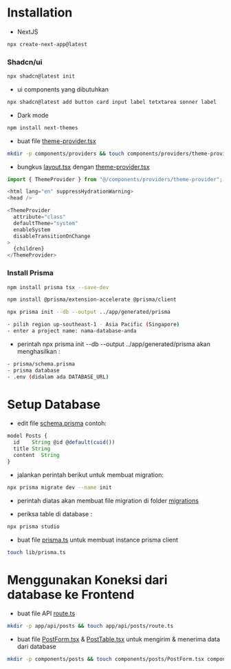 # Installation

- NextJS

```bash
npx create-next-app@latest
```

### Shadcn/ui

```bash
npx shadcn@latest init
```

- ui components yang dibutuhkan

```bash
npx shadcn@latest add button card input label tetxtarea sonner label
```

- Dark mode

```bash
npm install next-themes
```

- buat file [theme-provider.tsx](/components/providers/theme-provider.tsx)

```bash
mkdir -p components/providers && touch components/providers/theme-provider.tsx
```

- bungkus [layout.tsx](/app/layout.tsx) dengan [theme-provider.tsx](/components/providers/theme-provider.tsx)

```typescript
import { ThemeProvider } from "@/components/providers/theme-provider";
```

```typescript
<html lang="en" suppressHydrationWarning>
<head />
```

```typescript
<ThemeProvider
  attribute="class"
  defaultTheme="system"
  enableSystem
  disableTransitionOnChange
>
  {children}
</ThemeProvider>
```

### Install Prisma

```bash
npm install prisma tsx --save-dev
```

```bash
npm install @prisma/extension-accelerate @prisma/client
```

```bash
npx prisma init --db --output ../app/generated/prisma
```

```bash
- pilih region up-southeast-1 - Asia Pacific (Singapore)
- enter a project name: nama-database-anda
```

- perintah npx prisma init --db --output ../app/generated/prisma akan menghasilkan :

```bash
- prisma/schema.prisma
- prisma database
- .env (didalam ada DATABASE_URL)
```

# Setup Database

- edit file [schema.prisma](/prisma/schema.prisma) contoh:

```typescript
model Posts {
  id    String @id @default(cuid())
  title String
  content  String
}

```

- jalankan perintah berikut untuk membuat migration:

```bash
npx prisma migrate dev --name init
```

- perintah diatas akan membuat file migration di folder [migrations](/prisma/migrations)

- periksa table di database :

```bash
npx prisma studio
```

- buat file [prisma.ts](/lib/prisma.ts) untuk membuat instance prisma client

```bash
touch lib/prisma.ts
```

# Menggunakan Koneksi dari database ke Frontend

- buat file API [route.ts](/app/api/posts/route.ts)

```bash
mkdir -p app/api/posts && touch app/api/posts/route.ts
```

- buat file [PostForm.tsx](/components/posts/PostForm.tsx) & [PostTable.tsx](/components/posts/PostTable.tsx) untuk mengirim & menerima data dari database

```bash
mkdir -p components/posts && touch components/posts/PostForm.tsx components/posts/PostTable.tsx
```
